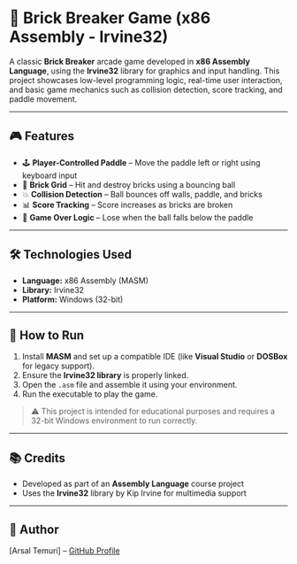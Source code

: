 # 🧱 Brick Breaker Game (x86 Assembly - Irvine32)

A classic **Brick Breaker** arcade game developed in **x86 Assembly Language**, using the **Irvine32** library for graphics and input handling. This project showcases low-level programming logic, real-time user interaction, and basic game mechanics such as collision detection, score tracking, and paddle movement.

---

## 🎮 Features

- 🕹️ **Player-Controlled Paddle** – Move the paddle left or right using keyboard input  
- 🧱 **Brick Grid** – Hit and destroy bricks using a bouncing ball  
- 💥 **Collision Detection** – Ball bounces off walls, paddle, and bricks  
- 📊 **Score Tracking** – Score increases as bricks are broken  
- 🎯 **Game Over Logic** – Lose when the ball falls below the paddle  

---

## 🛠️ Technologies Used

- **Language:** x86 Assembly (MASM)  
- **Library:** Irvine32  
- **Platform:** Windows (32-bit)

---

## 🧩 How to Run

1. Install **MASM** and set up a compatible IDE (like **Visual Studio** or **DOSBox** for legacy support).
2. Ensure the **Irvine32 library** is properly linked.
3. Open the `.asm` file and assemble it using your environment.
4. Run the executable to play the game.

> ⚠️ This project is intended for educational purposes and requires a 32-bit Windows environment to run correctly.

---


## 📚 Credits

- Developed as part of an **Assembly Language** course project  
- Uses the **Irvine32** library by Kip Irvine for multimedia support

---

## 🚀 Author

[Arsal Temuri] – [GitHub Profile](https://github.com/your-Arsal-Temuri)

